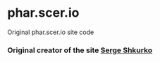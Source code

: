 # phar.scer.io
Original phar.scer.io site code

### Original creator of the site [Serge Shkurko](https://github.com/SergeShkurko)
